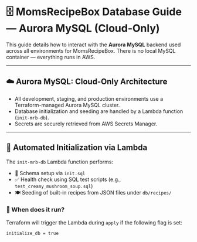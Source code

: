 # 🗄️ MomsRecipeBox Database Guide — Aurora MySQL (Cloud-Only)

This guide details how to interact with the **Aurora MySQL** backend used across all environments for MomsRecipeBox. There is no local MySQL container — everything runs in AWS.

---

## ☁️ Aurora MySQL: Cloud-Only Architecture

- All development, staging, and production environments use a Terraform-managed Aurora MySQL cluster.
- Database initialization and seeding are handled by a Lambda function (`init-mrb-db`).
- Secrets are securely retrieved from AWS Secrets Manager.

---

## 🚀 Automated Initialization via Lambda

The `init-mrb-db` Lambda function performs:

- 🔧 Schema setup via `init.sql`
- ✅ Health check using SQL test scripts (e.g., `test_creamy_mushroom_soup.sql`)
- 🍽️ Seeding of built-in recipes from JSON files under `db/recipes/`

### 🔁 When does it run?

Terraform will trigger the Lambda during `apply` if the following flag is set:

```hcl
initialize_db = true
